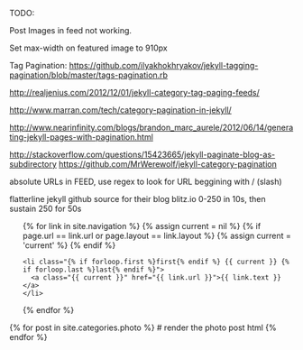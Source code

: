 TODO:

  Post Images in feed not working.

  Set max-width on featured image to 910px

  Tag Pagination:
  https://github.com/ilyakhokhryakov/jekyll-tagging-pagination/blob/master/tags-pagination.rb

  http://realjenius.com/2012/12/01/jekyll-category-tag-paging-feeds/

  http://www.marran.com/tech/category-pagination-in-jekyll/

  http://www.nearinfinity.com/blogs/brandon_marc_aurele/2012/06/14/generating-jekyll-pages-with-pagination.html

  http://stackoverflow.com/questions/15423665/jekyll-paginate-blog-as-subdirectory
  https://github.com/MrWerewolf/jekyll-category-pagination

  absolute URLs in FEED, use regex to look for URL beggining with / (slash)

  flatterline jekyll github source for their blog
  blitz.io 0-250 in 10s, then sustain 250 for 50s

<ul class="navigation">
  {% for link in site.navigation %}
    {% assign current = nil %}
    {% if page.url == link.url or page.layout == link.layout %}
      {% assign current = 'current' %}
    {% endif %}

    <li class="{% if forloop.first %}first{% endif %} {{ current }} {% if forloop.last %}last{% endif %}">
      <a class="{{ current }}" href="{{ link.url }}">{{ link.text }}</a>
    </li>
  {% endfor %}
</ul>

{% for post in site.categories.photo %}
    # render the photo post html
{% endfor %}
